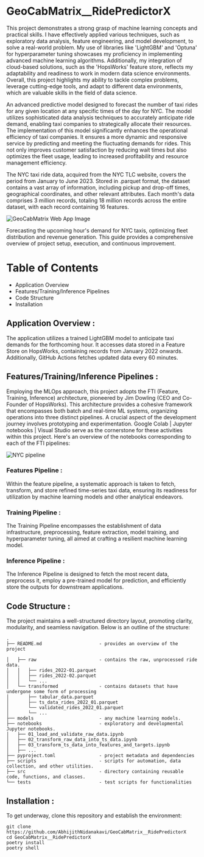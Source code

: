 # GeoCabMatrix__RidePredictorX
This project demonstrates a strong grasp of machine learning concepts and practical skills. I have effectively applied various techniques, such as exploratory data analysis, feature engineering, and model development, to solve a real-world problem. My use of libraries like 'LightGBM' and 'Optuna' for hyperparameter tuning showcases my proficiency in implementing advanced machine learning algorithms. Additionally, my integration of cloud-based solutions, such as the 'HopsWorks' feature store, reflects my adaptability and readiness to work in modern data science environments. 
Overall, this project highlights my ability to tackle complex problems, leverage cutting-edge tools, and adapt to different data environments, which are valuable skills in the field of data science.

An advanced predictive model designed to forecast the number of taxi rides for any given location at any specific times of the day for NYC. The model utilizes sophisticated data analysis techniques to accurately anticipate ride demand, enabling taxi companies to strategically allocate their resources.
The implementation of this model significantly enhances the operational efficiency of taxi companies. It ensures a more dynamic and responsive service by predicting and meeting the fluctuating demands for rides. This not only improves customer satisfaction by reducing wait times but also optimizes the fleet usage, leading to increased profitability and resource management efficiency. 

The NYC taxi ride data, acquired from the NYC TLC website, covers the period from January to June 2023. Stored in .parquet format, the dataset contains a vast array of information, including pickup and drop-off times, geographical coordinates, and other relevant attributes. Each month's data comprises 3 million records, totaling 18 million records across the entire dataset, with each record containing 16 features.

![GeoCabMatrix Web App Image](https://github.com/AbhijithNidanakavi/GeoCabMatrix__RidePredictorX/assets/91921508/d1c4b7b7-a550-4491-9a55-f92c36aa03d4)


Forecasting the upcoming hour's demand for NYC taxis, optimizing fleet distribution and revenue generation. This guide provides a comprehensive overview of project setup, execution, and continuous improvement.

# Table of Contents 
 * Application Overview
 * Features/Training/Inference Pipelines
 * Code Structure
 * Installation

## Application Overview : 
The application utilizes a trained LightGBM model to anticipate taxi demands for the forthcoming hour. It accesses data stored in a Feature Store on HopsWorks, containing records from January 2022 onwards. Additionally, GitHub Actions fetches updated data every 60 minutes.


## Features/Training/Inference Pipelines :
Employing the MLOps approach, this project adopts the FTI (Feature, Training, Inference) architecture, pioneered by Jim Dowling (CEO and Co-Founder of HopsWorks). This architecture provides a cohesive framework that encompasses both batch and real-time ML systems, organizing operations into three distinct pipelines.
A crucial aspect of the development journey involves prototyping and experimentation. Google Colab | Jupyter notebooks | Visual Studio serve as the cornerstone for these activities within this project. Here's an overview of the notebooks corresponding to each of the FTI pipelines:

![NYC pipeline](https://github.com/AbhijithNidanakavi/GeoCabMatrix__RidePredictorX/assets/91921508/cf962699-ac39-4b67-a4e9-c8e5e01a2018) 

### Features Pipeline :
Within the feature pipeline, a systematic approach is taken to fetch, transform, and store refined time-series taxi data, ensuring its readiness for utilization by machine learning models and other analytical endeavors.

### Training Pipeline : 
The Training Pipeline encompasses the establishment of data infrastructure, preprocessing, feature extraction, model training, and hyperparameter tuning, all aimed at crafting a resilient machine learning model.

### Inference Pipeline :
The Inference Pipeline is designed to fetch the most recent data, preprocess it, employ a pre-trained model for prediction, and efficiently store the outputs for downstream applications.


## Code Structure :
The project maintains a well-structured directory layout, promoting clarity, modularity, and seamless navigation. Below is an outline of the structure:

```shell
.
├── README.md                     - provides an overview of the project

│   ├── raw                       - contains the raw, unprocessed ride data.
│   │   ├── rides_2022-01.parquet 
│   │   ├── rides_2022-02.parquet 
│   │   └── ...
│   └── transformed               - contains datasets that have undergone some form of processing
│       ├── tabular_data.parquet  
│       ├── ts_data_rides_2022_01.parquet  
│       └── validated_rides_2022_01.parquet 
│       └── ... 
├── models                        - any machine learning models.
├── notebooks                     - exploratory and developmental Jupyter notebooks.
│   ├── 01_load_and_validate_raw_data.ipynb
│   ├── 02_transform_raw_data_into_ts_data.ipynb
│   ├── 03_transform_ts_data_into_features_and_targets.ipynb
│   ├── ...
├── pyproject.toml                - project metadata and dependencies
├── scripts                       - scripts for automation, data collection, and other utilities.
├── src                           - directory containing reusable code, functions, and classes.
└── tests                         - test scripts for functionalities
```

## Installation : 
To get underway, clone this repository and establish the environment:

```shell
git clone https://github.com/AbhijithNidanakavi/GeoCabMatrix__RidePredictorX
cd GeoCabMatrix__RidePredictorX
poetry install
poetry shell
```

